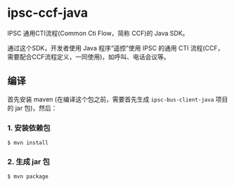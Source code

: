 # ipsc-ccf-java

IPSC 通用CTI流程(Common Cti Flow，简称 CCF)的 Java SDK。

通过这个SDK，开发者使用 Java 程序“遥控”使用 IPSC 的通用 CTI 流程(CCF，需要配合CCF流程定义，一同使用)，如呼叫、电话会议等。

## 编译
首先安装 maven (在编译这个包之前，需要首先生成 `ipsc-bus-client-java` 项目的 jar 包)，然后：

### 1. 安装依赖包
```
$ mvn install
```

### 2. 生成 jar 包
```
$ mvn package
```
